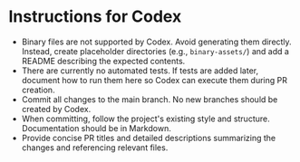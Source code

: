 # Instructions for Codex

- Binary files are not supported by Codex. Avoid generating them directly. Instead, create placeholder directories (e.g., `binary-assets/`) and add a README describing the expected contents.
- There are currently no automated tests. If tests are added later, document how to run them here so Codex can execute them during PR creation.
- Commit all changes to the main branch. No new branches should be created by Codex.
- When committing, follow the project's existing style and structure. Documentation should be in Markdown.
- Provide concise PR titles and detailed descriptions summarizing the changes and referencing relevant files.
